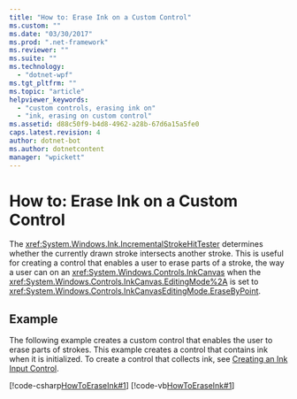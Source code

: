 ```yaml
---
title: "How to: Erase Ink on a Custom Control"
ms.custom: ""
ms.date: "03/30/2017"
ms.prod: ".net-framework"
ms.reviewer: ""
ms.suite: ""
ms.technology: 
  - "dotnet-wpf"
ms.tgt_pltfrm: ""
ms.topic: "article"
helpviewer_keywords: 
  - "custom controls, erasing ink on"
  - "ink, erasing on custom control"
ms.assetid: d88c50f9-b4d8-4962-a28b-67d6a15a5fe0
caps.latest.revision: 4
author: dotnet-bot
ms.author: dotnetcontent
manager: "wpickett"
---
```

# How to: Erase Ink on a Custom Control
The <xref:System.Windows.Ink.IncrementalStrokeHitTester> determines whether the currently drawn stroke intersects another stroke.  This is useful for creating a control that enables a user to erase parts of a stroke, the way a user can on an <xref:System.Windows.Controls.InkCanvas> when the <xref:System.Windows.Controls.InkCanvas.EditingMode%2A> is set to <xref:System.Windows.Controls.InkCanvasEditingMode.EraseByPoint>.  
  
## Example  
 The following example creates a custom control that enables the user to erase parts of strokes.  This example creates a control that contains ink when it is initialized.  To create a control that collects ink, see [Creating an Ink Input Control](../../../../docs/framework/wpf/advanced/creating-an-ink-input-control.md).  
  
 [!code-csharp[HowToEraseInk#1](../../../../samples/snippets/csharp/VS_Snippets_Wpf/HowToEraseInk/CSharp/InkEraser.cs#1)]
 [!code-vb[HowToEraseInk#1](../../../../samples/snippets/visualbasic/VS_Snippets_Wpf/HowToEraseInk/VisualBasic/InkEraser.vb#1)]
